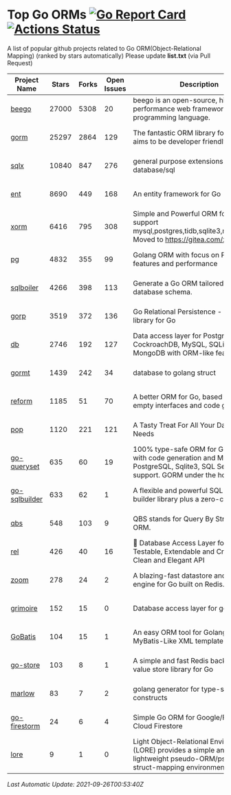 # Top Go ORMs [![Go Report Card](https://goreportcard.com/badge/github.com/d-tsuji/awesome-go-orms)](https://goreportcard.com/report/github.com/d-tsuji/awesome-go-orms) [![Actions Status](https://github.com/d-tsuji/awesome-go-orms/workflows/CI/badge.svg)](https://github.com/d-tsuji/awesome-go-orms/actions)
A list of popular github projects related to Go ORM(Object-Relational Mapping) (ranked by stars automatically)
Please update **list.txt** (via Pull Request)

| Project Name | Stars | Forks | Open Issues | Description | Last Update |
| ------------ | ----- | ----- | ----------- | ----------- | ----------- |
| [beego](https://github.com/beego/beego) | 27000 | 5308 | 20 | beego is an open-source, high-performance web framework for the Go programming language. | 2021-09-25 22:22:46 |
| [gorm](https://github.com/go-gorm/gorm) | 25297 | 2864 | 129 | The fantastic ORM library for Golang, aims to be developer friendly | 2021-09-25 17:42:44 |
| [sqlx](https://github.com/jmoiron/sqlx) | 10840 | 847 | 276 | general purpose extensions to golang's database/sql | 2021-09-25 15:22:32 |
| [ent](https://github.com/ent/ent) | 8690 | 449 | 168 | An entity framework for Go | 2021-09-25 21:55:14 |
| [xorm](https://github.com/go-xorm/xorm) | 6416 | 795 | 308 | Simple and Powerful ORM for Go, support mysql,postgres,tidb,sqlite3,mssql,oracle, Moved to https://gitea.com/xorm/xorm | 2021-09-24 13:30:29 |
| [pg](https://github.com/go-pg/pg) | 4832 | 355 | 99 | Golang ORM with focus on PostgreSQL features and performance | 2021-09-25 21:05:59 |
| [sqlboiler](https://github.com/volatiletech/sqlboiler) | 4266 | 398 | 113 | Generate a Go ORM tailored to your database schema. | 2021-09-25 05:50:53 |
| [gorp](https://github.com/go-gorp/gorp) | 3519 | 372 | 136 | Go Relational Persistence - an ORM-ish library for Go | 2021-09-25 02:46:02 |
| [db](https://github.com/upper/db) | 2746 | 192 | 127 | Data access layer for PostgreSQL, CockroachDB, MySQL, SQLite and MongoDB with ORM-like features. | 2021-09-25 03:24:21 |
| [gormt](https://github.com/xxjwxc/gormt) | 1439 | 242 | 34 | database to golang struct | 2021-09-24 05:09:31 |
| [reform](https://github.com/go-reform/reform) | 1185 | 51 | 70 | A better ORM for Go, based on non-empty interfaces and code generation. | 2021-09-24 13:07:09 |
| [pop](https://github.com/gobuffalo/pop) | 1120 | 221 | 121 | A Tasty Treat For All Your Database Needs | 2021-09-19 15:00:48 |
| [go-queryset](https://github.com/jirfag/go-queryset) | 635 | 60 | 19 | 100% type-safe ORM for Go (Golang) with code generation and MySQL, PostgreSQL, Sqlite3, SQL Server support. GORM under the hood. | 2021-09-17 06:03:45 |
| [go-sqlbuilder](https://github.com/huandu/go-sqlbuilder) | 633 | 62 | 1 | A flexible and powerful SQL string builder library plus a zero-config ORM. | 2021-09-20 15:29:02 |
| [qbs](https://github.com/coocood/qbs) | 548 | 103 | 9 | QBS stands for Query By Struct. A Go ORM. | 2021-09-18 08:26:02 |
| [rel](https://github.com/go-rel/rel) | 426 | 40 | 16 | :gem: Database Access Layer for Golang - Testable, Extendable and Crafted Into a Clean and Elegant API | 2021-09-25 14:53:08 |
| [zoom](https://github.com/albrow/zoom) | 278 | 24 | 2 | A blazing-fast datastore and querying engine for Go built on Redis. | 2021-09-03 11:26:14 |
| [grimoire](https://github.com/Fs02/grimoire) | 152 | 15 | 0 | Database access layer for golang | 2021-09-25 13:00:16 |
| [GoBatis](https://github.com/runner-mei/GoBatis) | 104 | 15 | 1 | An easy ORM tool for Golang, support MyBatis-Like XML template SQL | 2021-05-26 08:51:56 |
| [go-store](https://github.com/gosuri/go-store) | 103 | 8 | 1 | A simple and fast Redis backed key-value store library for Go | 2021-09-03 05:49:03 |
| [marlow](https://github.com/dadleyy/marlow) | 83 | 7 | 2 | golang generator for type-safe sql api constructs | 2021-02-04 04:52:23 |
| [go-firestorm](https://github.com/jschoedt/go-firestorm) | 24 | 6 | 4 | Simple Go ORM for Google/Firebase Cloud Firestore | 2021-08-17 10:39:57 |
| [lore](https://github.com/abrahambotros/lore) | 9 | 1 | 0 | Light Object-Relational Environment (LORE) provides a simple and lightweight pseudo-ORM/pseudo-struct-mapping environment for Go | 2021-09-03 13:58:52 |

*Last Automatic Update: 2021-09-26T00:53:40Z*